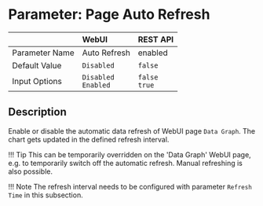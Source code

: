 # Parameter: Page Auto Refresh

|                   | WebUI               | REST API
|:---               |:---                 |:----
| Parameter Name    | Auto Refresh        | enabled
| Default Value     | `Disabled`          | `false`
| Input Options     | `Disabled`<br>`Enabled` | `false`<br>`true` 


## Description

Enable or disable the automatic data refresh of WebUI page `Data Graph`. The chart gets updated in 
the defined refresh interval.


!!! Tip
    This can be temporarily overridden on the 'Data Graph' WebUI page, e.g. to temporarily switch off 
    the automatic refresh. Manual refreshing is also possible.


!!! Note
    The refresh interval needs to be configured with parameter `Refresh Time` in this subsection.
